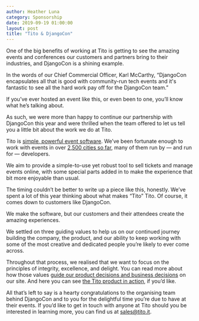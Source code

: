 ```yaml
---
author: Heather Luna
category: Sponsorship
date: 2019-09-19 01:00:00
layout: post
title: "Tito & DjangoCon"
---
```


One of the big benefits of working at Tito is getting to see the amazing events and conferences our customers and partners bring to their industries, and DjangoCon is a shining example.

In the words of our Chief Commercial Officer, Karl McCarthy, “DjangoCon encapsulates all that is good with community-run tech events and it's fantastic to see all the hard work pay off for the DjangoCon team.”

If you’ve ever hosted an event like this, or even been to one, you’ll know what he’s talking about.

As such, we were more than happy to continue our partnership with DjangoCon this year and were thrilled when the team offered to let us tell you a little bit about the work we do at Tito.

Tito is [simple, powerful event software](https://ti.to/features). We’ve been fortunate enough to work with events in over [2,500 cities so far](https://ti.to/about), many of them run by — and run for — developers.

We aim to provide a simple-to-use yet robust tool to sell tickets and manage events online, with some special parts added in to make the experience that bit more enjoyable than usual.

The timing couldn’t be better to write up a piece like this, honestly. We’ve spent a lot of this year thinking about what makes “Tito” Tito. Of course, it comes down to customers like DjangoCon.

We make the software, but our customers and their attendees create the amazing experiences.

We settled on three guiding values to help us on our continued journey building the company, the product, and our ability to keep working with some of the most creative and dedicated people you’re likely to ever come across.

Throughout that process, we realised that we want to focus on the principles of integrity, excellence, and delight. You can read more about how those values [guide our product decisions and business decisions](https://blog.tito.io/posts/the-value-of-integrity/) on our site. And here you can see [the Tito product in action](https://youtu.be/f5fRBZykYA8), if you’d like.

All that’s left to say is a hearty congratulations to the organising team behind DjangoCon and to you for the delightful time you’re due to have at their events. If you’d like to get in touch with anyone at Tito should you be interested in learning more, you can find us at [sales@tito.it](mailto:sales@tito.io).
